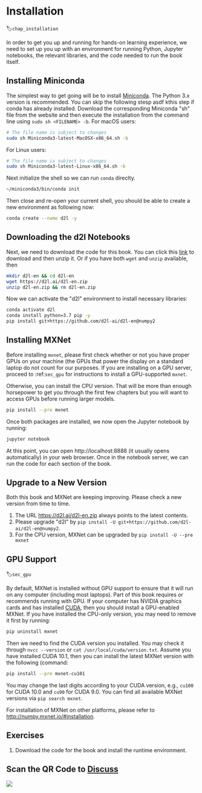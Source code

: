 # Installation
:label:`chap_installation`

In order to get you up and running for hands-on learning experience,
we need to set up you up with an environment for running Python,
Jupyter notebooks, the relevant libraries,
and the code needed to run the book itself.

## Installing Miniconda

The simplest way to get going will be to install
[Miniconda](https://conda.io/en/latest/miniconda.html). The Python 3.x version
is recommended. You can skip the following stesp asdf kthis step if conda has already installed.
Download the corresponding Miniconda "sh" file from the website
and then execute the installation from the command line
using `sudo sh <FILENAME> -b`. For macOS users:

```bash
# The file name is subject to changes
sudo sh Miniconda3-latest-MacOSX-x86_64.sh -b
```

For Linux users:

```bash
# The file name is subject to changes
sudo sh Miniconda3-latest-Linux-x86_64.sh -b
```

Next initialize the shell so we can run `conda` direclty.

```bash
~/miniconda3/bin/conda init
```

Then close and re-open your current shell, you should be able to create a new
environment as following now:

```bash
conda create --name d2l -y
```


## Downloading the d2l Notebooks

Next, we need to download the code for this book. You can click this
[link](http://d2l.ai/d2l-en.zip) to download and then unzip it. Or if you have
both `wget` and `unzip` available, then

```bash
mkdir d2l-en && cd d2l-en
wget https://d2l.ai/d2l-en.zip
unzip d2l-en.zip && rm d2l-en.zip
```

Now we can activate the "d2l" environment to install necessary libraries:

```bash
conda activate d2l
conda install python=3.7 pip -y
pip install git+https://github.com/d2l-ai/d2l-en@numpy2
```


## Installing MXNet

Before installing `mxnet`, please first check
whether or not you have proper GPUs on your machine
(the GPUs that power the display on a standard laptop
do not count for our purposes.
If you are installing on a GPU server,
proceed to :ref:`sec_gpu` for instructions
to install a GPU-supported `mxnet`.

Otherwise, you can install the CPU version.
That will be more than enough horsepower to get you
through the first few chapters but you will want
to access GPUs before running larger models.

```bash
pip install --pre mxnet
```

Once both packages are installed, we now open the Jupyter notebook by running:

```bash
jupyter notebook
```


At this point, you can open http://localhost:8888 (it usually opens automatically) in your web browser. Once in the notebook server, we can run the code for each section of the book.

## Upgrade to a New Version

Both this book and MXNet are keeping improving. Please check a new version from time to time.

1. The URL https://d2l.ai/d2l-en.zip always points to the latest contents.
2. Please upgrade "d2l" by `pip install -U git+https://github.com/d2l-ai/d2l-en@numpy2`.
3. For the CPU version, MXNet can be upgraded by `pip install -U --pre mxnet`


## GPU Support

:label:`sec_gpu`

By default, MXNet is installed without GPU support
to ensure that it will run on any computer (including most laptops).
Part of this book requires or recommends running with GPU.
If your computer has NVIDIA graphics cards and has installed [CUDA](https://developer.nvidia.com/cuda-downloads),
then you should install a GPU-enabled MXNet.
If you have installed the CPU-only version,
you may need to remove it first by running:

```bash
pip uninstall mxnet
```


Then we need to find the CUDA version you installed.
You may check it through `nvcc --version` or `cat /usr/local/cuda/version.txt`.
Assume you have installed CUDA 10.1,
then you can install the latest MXNet version
with the following (command:

```bash
pip install --pre mxnet-cu101
```


You may change the last digits according to your CUDA version,
e.g., `cu100` for CUDA 10.0 and `cu90` for CUDA 9.0.
You can find all available MXNet versions via `pip search mxnet`.

For installation of MXNet on other platforms, please refer to http://numpy.mxnet.io/#installation.


## Exercises

1. Download the code for the book and install the runtime environment.


## Scan the QR Code to [Discuss](https://discuss.mxnet.io/t/2315)

![](../img/qr_install.svg)
